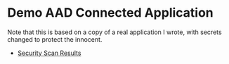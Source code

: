 # Demo AAD Connected Application

Note that this is based on a copy of a real application I wrote, with secrets changed to protect the innocent.

 - [Security Scan Results](https://github.com/Anthophila/martin_AADWebApp/security)